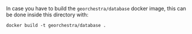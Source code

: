 In case you have to build the `georchestra/database` docker image, this can be done inside this directory with:
```
docker build -t georchestra/database .
```
